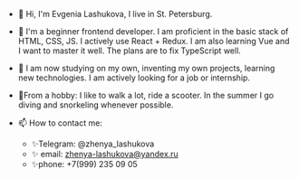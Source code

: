 - 👋 Hi, I'm Evgenia Lashukova, I live in St. Petersburg.
- 👀 I'm a beginner frontend developer. I am proficient in the basic stack of HTML, CSS, JS. I actively use React + Redux. I am also learning Vue and I want to master it well.
The plans are to fix TypeScript well.
- 🌱 I am now studying on my own, inventing my own projects, learning new technologies. I am actively looking for a job or internship.
- 💞️From a hobby: I like to walk a lot, ride a scooter. In the summer I go diving and snorkeling whenever possible.

- 📫 How to contact me: 
    - ✨Telegram: @zhenya_lashukova
    - ✨ email: zhenya-lashukova@yandex.ru
    - ✨phone: +7(999) 235 09 05
